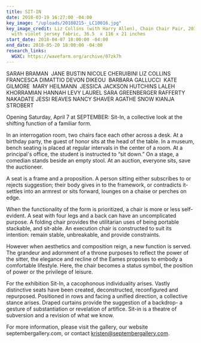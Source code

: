 ```yaml
---
title: SIT-IN
date: 2018-03-19 16:27:00 -04:00
key_image: "/uploads/20180215-_LC10016.jpg"
key_image_credit: Liz Collins (with Harry Allen), Chain Chair Pair, 2017, steel frame
  with violet jersey fabric, 36.5  x 116 x 21 inches
start_date: 2018-04-07 18:00:00 -04:00
end_date: 2018-05-20 18:00:00 -04:00
research_links:
  WGXC: https://wavefarm.org/archive/07zk7h
---
```


SARAH BRAMAN   JANE BUSTIN  NICOLE CHERUIBINI  LIZ COLLINS   FRANCESCA DIMATTIO  DEVON DIKEOU   BARBARA GALLUCCI   KATE GILMORE   MARY HEILMANN   JESSICA JACKSON HUTCHINS  LALEH KHORRAMIAN  HANNAH LEVY  LAUREL SARA GREENBERGER RAFFERTY  NAKADATE  JESSI REAVES  NANCY SHAVER  AGATHE SNOW  KIANJA STROBERT 

Opening Saturday, April 7 at SEPTEMBER: Sit-In, a collective look at the shifting function of a familiar form. 

In an interrogation room, two chairs face each other across a desk. At a birthday party, the guest of honor sits at the head of the table. In a museum, bench seating is placed at regular intervals in the center of a room. At a principal's office, the student is instructed to “sit down.” On a stage, a comedian stands beside an empty stool. At an auction, everyone sits, save the auctioneer. 

A seat is a frame and a proposition. A person sitting either subscribes to or rejects suggestion; their body gives in to the framework, or contradicts it- settles into an armrest or sits forward, lounges on a chaise or perches on edge. 

When the functionality of the form is prioritized, a chair is more or less self-evident. A seat with four legs and a back can have an uncomplicated purpose. A folding chair provides the utilitarian uses of being portable stackable, and sit-able. An execution chair is constructed to suit its intention: remain stable, unbreakable, and provide constraints. 

However when aesthetics and composition reign, a new function is served. The grandeur and adornment of a throne purposes to reflect the power of the sitter, the elegance and recline of the Eames proposes to embody a comfortable lifestyle. Here, the chair becomes a status symbol, the position of power or the privilege of leisure. 

For the exhibition Sit-In, a cacophonous individuality arises. Vastly distinctive seats have been created, deconstructed, reconfigured and repurposed. Positioned in rows and facing a unified direction, a collective stance arises. Draped curtains provide the suggestion of a backdrop- a gesture of substantiation or revelation of artifice. Sit-in is a theatre of subversion and a revision of what we know. 

For more information, please visit the gallery, our website septembergallery.com, or contact kristen@septembergallery.com. 
